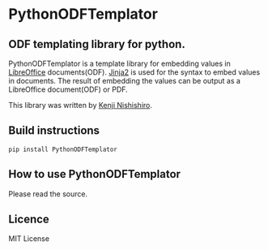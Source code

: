 # PythonODFTemplator
## ODF templating library for python.
PythonODFTemplator is a template library for embedding values in [LibreOffice](https://www.libreoffice.org/) documents(ODF).
[Jinja2](https://palletsprojects.com/p/jinja/) is used for the syntax to embed values in documents.
The result of embedding the values can be output as a LibreOffice document(ODF) or PDF.

This library was written by [Kenji Nishishiro](mailto:marvel@programmershigh.org).
## Build instructions
```
pip install PythonODFTemplator
```
## How to use PythonODFTemplator
Please read the source.

## Licence
MIT License
